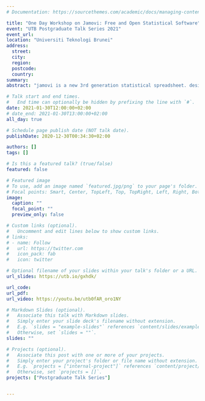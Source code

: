 ```yaml
---
# Documentation: https://sourcethemes.com/academic/docs/managing-content/

title: "One Day Workshop on Jamovi: Free and Open Statistical Software"
event: "UTB Postgraduate Talk Series 2021"
event_url:
location: "Universiti Teknologi Brunei"
address:
  street:
  city:
  region:
  postcode:
  country:
summary:
abstract: "jamovi is a new 3rd generation statistical spreadsheet. designed from the ground up to be easy to use, jamovi is a compelling alternative to costly statistical products such as SPSS and SAS. This one-day course provides a profound introduction to Jamovi: Free and Open Statistical Software. The course has been designed for PhD students who are interested in learning how to use Jamovi Software in their own research applications. A basic knowledge of multivariate statistics and SEM techniques is helpful, but not required. The session will cover theory and its application. Specifically, theoretical explanations underlying the software procedures and practical exercises where participants will apply their learning to real-world examples provided by the instructor."

# Talk start and end times.
#   End time can optionally be hidden by prefixing the line with `#`.
date: 2021-01-30T12:00:00+02:00
# date_end: 2021-01-30T13:00:00+02:00
all_day: true

# Schedule page publish date (NOT talk date).
publishDate: 2020-12-30T00:34:30+02:00

authors: []
tags: []

# Is this a featured talk? (true/false)
featured: false

# Featured image
# To use, add an image named `featured.jpg/png` to your page's folder. 
# Focal points: Smart, Center, TopLeft, Top, TopRight, Left, Right, BottomLeft, Bottom, BottomRight.
image:
  caption: ""
  focal_point: ""
  preview_only: false

# Custom links (optional).
#   Uncomment and edit lines below to show custom links.
# links:
# - name: Follow
#   url: https://twitter.com
#   icon_pack: fab
#   icon: twitter

# Optional filename of your slides within your talk's folder or a URL.
url_slides: https://utb.io/gxhdk/

url_code:
url_pdf:
url_video: https://youtu.be/utb0fAR_oro1NY

# Markdown Slides (optional).
#   Associate this talk with Markdown slides.
#   Simply enter your slide deck's filename without extension.
#   E.g. `slides = "example-slides"` references `content/slides/example-slides.md`.
#   Otherwise, set `slides = ""`.
slides: ""

# Projects (optional).
#   Associate this post with one or more of your projects.
#   Simply enter your project's folder or file name without extension.
#   E.g. `projects = ["internal-project"]` references `content/project/deep-learning/index.md`.
#   Otherwise, set `projects = []`.
projects: ["Postgraduate Talk Series"]


---
```

